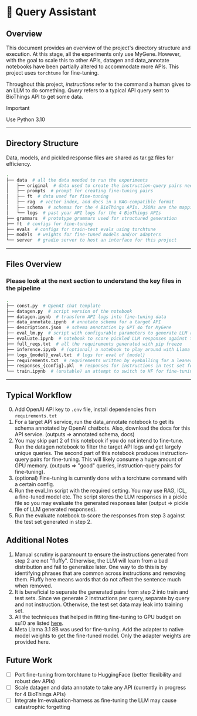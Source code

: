 # 📝 Query Assistant

## Overview

This document provides an overview of the project's directory structure and execution. At this stage, all the experiments only use MyGene. However, with the goal to scale this to other APIs, datagen and data_annotate notebooks have been partially altered to accommodate more APIs. This project uses `torchtune` for fine-tuning.

Throughout this project, _instructions_ refer to the command a human gives to an LLM to do something. _Query_ refers to a typical API query sent to BioThings API to get some data.

> [!IMPORTANT]
> Use Python 3.10

---

## Directory Structure
Data, models, and pickled response files are shared as tar.gz files for efficiency.

```bash
.
├── data  # all the data needed to run the experiments
│   ├── original  # data used to create the instruction-query pairs needed for fine-tuning
│   ├── prompts  # prompt for creating fine-tuning pairs
│   ├── ft  # data used for fine-tuning
│   ├── rag  # vector index, and docs in a RAG-compatible format
│   ├── schema  # schemas for the 4 BioThings APIs. JSONs are the mapping from ES and CSVs are annotated by GPT 4o
│   └── logs  # past year API logs for the 4 BioThings APIs
├── grammars  # prototype grammars used for structured generation
├── ft  # configs for fine-tuning
├── evals  # configs for train-test evals using torchtune
├── models  # weights for fine-tuned models and/or adapters
└── server  # gradio server to host an interface for this project
```

---

## Files Overview
### Please look at the next section to understand the key files in the pipeline

``` bash
.
├── const.py  # OpenAI chat template
├── datagen.py  # script version of the notebook
├── datagen.ipynb  # transform API logs into fine-tuning data
├── data_annotate.ipynb  # annotate schema for a target API
├── descriptions.json  # schema annotation by GPT 4o for MyGene
├── eval_lm.py  # script with configurable parameters to generate LLM responses
├── evaluate.ipynb  # notebook to score pickled LLM responses against test set (or train set)
├── full_reqs.txt  # all the requirements generated with pip freeze
├── inference.ipynb  # (optional) a notebook to play around with Llama CPP Python API
├── logs_{model}_eval.txt  # logs for eval of {model}
├── requirements.txt  # requirements written by eyeballing for a leaner file
├── responses_{config}.pkl  # responses for instructions in test set for model with {config}
└── train.ipynb  # (unstable) an attempt to switch to HF for fine-tuning
```

---

## Typical Workflow
0. Add OpenAI API key to `.env` file, install dependencies from `requirements.txt`
1. For a target API service, run the data_annotate notebook to get its schema annotated by OpenAI chatbots. Also, download the docs for this API service. (outputs => annotated schema, docs)
2. You may skip part 2 of this notebook if you do not intend to fine-tune. Run the datagen notebook to filter the target API logs and get largely unique queries. The second part of this notebook produces instruction-query pairs for fine-tuning. This will likely consume a huge amount of GPU memory. (outputs => "good" queries, instruction-query pairs for fine-tuning).
3. (optional) Fine-tuning is currently done with a torchtune command with a certain config.
4. Run the eval_lm script with the required setting. You may use RAG, ICL, a fine-tuned model etc. The script stores the LLM responses in a pickle file so you may evaluate the generated responses later (output => pickle file of LLM generated responses).
5. Run the evaluate notebook to score the responses from step 3 against the test set generated in step 2.

## Additional Notes
1. Manual scrutiny is paramount to ensure the instructions generated from step 2 are not "fluffy". Otherwise, the LLM will learn from a bad distribution and fail to generalize later. One way to do this is by identifying phrases that are common across instructions and removing them. Fluffy here means words that do not affect the sentence much when removed.
2. It is beneficial to separate the generated pairs from step 2 into train and test sets. Since we generate 2 instructions per query, separate by query and not instruction. Otherwise, the test set data may leak into training set.
3. All the techniques that helped in fitting fine-tuning to GPU budget on su10 are listed [here](https://medium.com/@anudeep.tubati/5-tricks-i-used-to-train-llama-8b-with-16k-context-on-a-48gb-gpu-and-2-bonus-tricks-c17c65141234).
4. Meta Llama 3.1 8B was used for fine-tuning. Add the adapter to native model weights to get the fine-tuned model. Only the adapter weights are provided here.

## Future Work
- [ ] Port fine-tuning from torchtune to HuggingFace (better flexibility and robust dev APIs)
- [ ] Scale datagen and data annotate to take any API (currently in progress for 4 BioThings APIs)
- [ ] Integrate lm-evaluation-harness as fine-tuning the LLM may cause catastrophic forgetting
